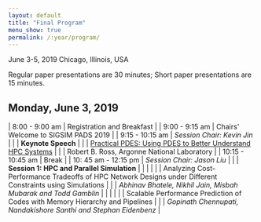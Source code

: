 ```yaml
---
layout: default
title: "Final Program"
menu_show: true
permalink: /:year/program/
---
```


June 3-5, 2019
Chicago, Illinois, USA

Regular paper presentations are 30 minutes; Short paper presentations are 15 minutes.

## Monday, June 3, 2019

| 8:00 - 9:00 am | Registration and Breakfast |
| 9:00 - 9:15 am | Chairs' Welcome to SIGSIM PADS 2019 |
| 9:15 - 10:15 am | *Session Chair: Kevin Jin* |
| | **Keynote Speech** |
| | [Practical PDES: Using PDES to Better Understand HPC Systems](keynote1.html) |
| | Robert B. Ross, Argonne National Laboratory |
| 10:15 - 10:45 am | Break |
| 10: 45 am - 12:15 pm | *Session Chair: Jason Liu* |
| | **Session 1: HPC and Parallel Simulation** |
| | |
| | Analyzing Cost-Performance Tradeoffs of HPC Network Designs under Different Constraints using Simulations |
| | *Abhinav Bhatele, Nikhil Jain, Misbah Mubarak and Todd Gamblin* |
| | |
| | Scalable Performance Prediction of Codes with Memory Hierarchy and Pipelines |
| | *Gopinath Chennupati, Nandakishore Santhi and Stephan Eidenbenz* |
